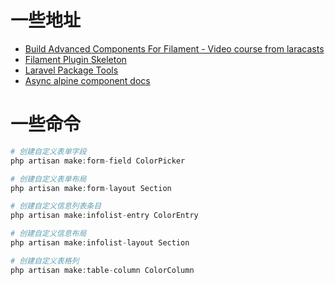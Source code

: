 # 一些地址

- [Build Advanced Components For Filament - Video course from laracasts](https://laracasts.com/series/build-advanced-components-for-filament)
- [Filament Plugin Skeleton](https://github.com/filamentphp/plugin-skeleton)
- [Laravel Package Tools](https://github.com/spatie/laravel-package-tools)
- [Async alpine component docs](https://async-alpine.dev/docs/)

# 一些命令

```php
# 创建自定义表单字段
php artisan make:form-field ColorPicker

# 创建自定义表单布局
php artisan make:form-layout Section

# 创建自定义信息列表条目
php artisan make:infolist-entry ColorEntry

# 创建自定义信息布局
php artisan make:infolist-layout Section

# 创建自定义表格列
php artisan make:table-column ColorColumn
```